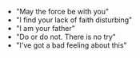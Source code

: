 - "May the force be with you"
- "I find your lack of faith disturbing"
- "I am your father"
- "Do or do not. There is no try"
- "I've  got a bad feeling about this"
